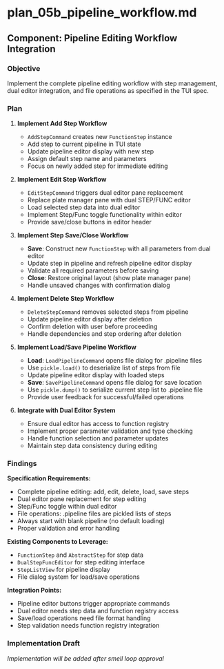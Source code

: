 # plan_05b_pipeline_workflow.md
## Component: Pipeline Editing Workflow Integration

### Objective
Implement the complete pipeline editing workflow with step management, dual editor integration, and file operations as specified in the TUI spec.

### Plan
1. **Implement Add Step Workflow**
   - `AddStepCommand` creates new `FunctionStep` instance
   - Add step to current pipeline in TUI state
   - Update pipeline editor display with new step
   - Assign default step name and parameters
   - Focus on newly added step for immediate editing

2. **Implement Edit Step Workflow**
   - `EditStepCommand` triggers dual editor pane replacement
   - Replace plate manager pane with dual STEP/FUNC editor
   - Load selected step data into dual editor
   - Implement Step/Func toggle functionality within editor
   - Provide save/close buttons in editor header

3. **Implement Step Save/Close Workflow**
   - **Save**: Construct new `FunctionStep` with all parameters from dual editor
   - Update step in pipeline and refresh pipeline editor display
   - Validate all required parameters before saving
   - **Close**: Restore original layout (show plate manager pane)
   - Handle unsaved changes with confirmation dialog

4. **Implement Delete Step Workflow**
   - `DeleteStepCommand` removes selected steps from pipeline
   - Update pipeline editor display after deletion
   - Confirm deletion with user before proceeding
   - Handle dependencies and step ordering after deletion

5. **Implement Load/Save Pipeline Workflow**
   - **Load**: `LoadPipelineCommand` opens file dialog for .pipeline files
   - Use `pickle.load()` to deserialize list of steps from file
   - Update pipeline editor display with loaded steps
   - **Save**: `SavePipelineCommand` opens file dialog for save location
   - Use `pickle.dump()` to serialize current step list to .pipeline file
   - Provide user feedback for successful/failed operations

6. **Integrate with Dual Editor System**
   - Ensure dual editor has access to function registry
   - Implement proper parameter validation and type checking
   - Handle function selection and parameter updates
   - Maintain step data consistency during editing

### Findings
**Specification Requirements:**
- Complete pipeline editing: add, edit, delete, load, save steps
- Dual editor pane replacement for step editing
- Step/Func toggle within dual editor
- File operations: .pipeline files are pickled lists of steps
- Always start with blank pipeline (no default loading)
- Proper validation and error handling

**Existing Components to Leverage:**
- `FunctionStep` and `AbstractStep` for step data
- `DualStepFuncEditor` for step editing interface
- `StepListView` for pipeline display
- File dialog system for load/save operations

**Integration Points:**
- Pipeline editor buttons trigger appropriate commands
- Dual editor needs step data and function registry access
- Save/load operations need file format handling
- Step validation needs function registry integration

### Implementation Draft
*Implementation will be added after smell loop approval*
